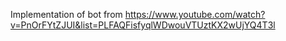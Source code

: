 Implementation of bot from https://www.youtube.com/watch?v=PnOrFYtZJUI&list=PLFAQFisfyqlWDwouVTUztKX2wUjYQ4T3l

